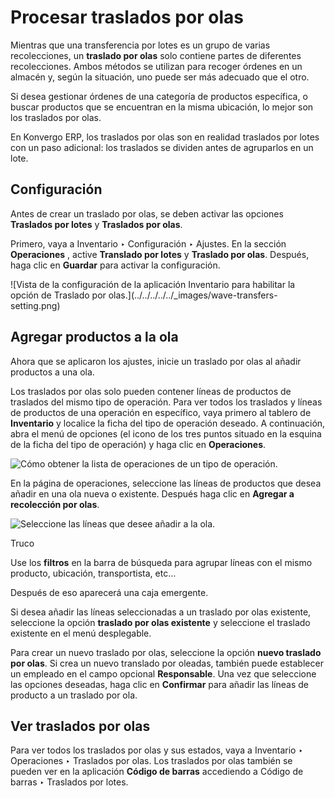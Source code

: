 # Procesar traslados por olas

Mientras que una transferencia por lotes es un grupo de varias recolecciones,
un **traslado por olas** solo contiene partes de diferentes recolecciones.
Ambos métodos se utilizan para recoger órdenes en un almacén y, según la
situación, uno puede ser más adecuado que el otro.

Si desea gestionar órdenes de una categoría de productos específica, o buscar
productos que se encuentran en la misma ubicación, lo mejor son los traslados
por olas.

En Konvergo ERP, los traslados por olas son en realidad traslados por lotes con un
paso adicional: los traslados se dividen antes de agruparlos en un lote.

## Configuración

Antes de crear un traslado por olas, se deben activar las opciones **Traslados
por lotes** y **Traslados por olas**.

Primero, vaya a Inventario ‣ Configuración ‣ Ajustes. En la sección
**Operaciones** , active **Translado por lotes** y **Traslado por olas**.
Después, haga clic en **Guardar** para activar la configuración.

![Vista de la configuración de la aplicación Inventario para habilitar la
opción de Traslado por olas.](../../../../../_images/wave-transfers-
setting.png)

## Agregar productos a la ola

Ahora que se aplicaron los ajustes, inicie un traslado por olas al añadir
productos a una ola.

Los traslados por olas solo pueden contener líneas de productos de traslados
del mismo tipo de operación. Para ver todos los traslados y líneas de
productos de una operación en específico, vaya primero al tablero de
**Inventario** y localice la ficha del tipo de operación deseado. A
continuación, abra el menú de opciones (el icono de los tres puntos situado en
la esquina de la ficha del tipo de operación) y haga clic en **Operaciones**.

![Cómo obtener la lista de operaciones de un tipo de
operación.](../../../../../_images/list-of-operations.png)

En la página de operaciones, seleccione las líneas de productos que desea
añadir en una ola nueva o existente. Después haga clic en **Agregar a
recolección por olas**.

![Seleccione las líneas que desee añadir a la
ola.](../../../../../_images/select-lines.png) <div class="alert alert-info">
<p class="alert-title">
Truco</p><p>Use los <b>filtros</b> en la barra de búsqueda para agrupar líneas con el mismo producto, ubicación, transportista, etc…</p>
</div>

Después de eso aparecerá una caja emergente.

Si desea añadir las líneas seleccionadas a un traslado por olas existente,
seleccione la opción **traslado por olas existente** y seleccione el traslado
existente en el menú desplegable.

Para crear un nuevo traslado por olas, seleccione la opción **nuevo traslado
por olas**. Si crea un nuevo translado por oleadas, también puede establecer
un empleado en el campo opcional **Responsable**. Una vez que seleccione las
opciones deseadas, haga clic en **Confirmar** para añadir las líneas de
producto a un traslado por ola.

## Ver traslados por olas

Para ver todos los traslados por olas y sus estados, vaya a Inventario ‣
Operaciones ‣ Traslados por olas. Los traslados por olas también se pueden ver
en la aplicación **Código de barras** accediendo a Código de barras ‣
Traslados por lotes.

